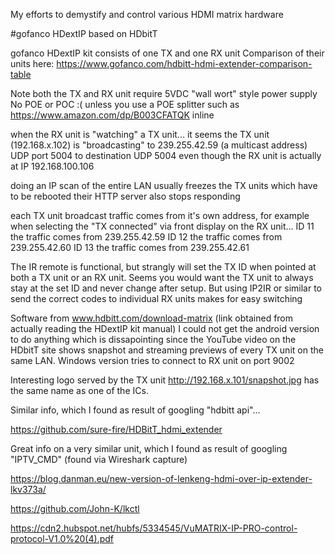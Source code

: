 
My efforts to demystify and control various HDMI matrix hardware


#gofanco HDextIP based on HDbitT

gofanco HDextIP kit consists of one TX and one RX unit
Comparison of their units here: https://www.gofanco.com/hdbitt-hdmi-extender-comparison-table

Note both the TX and RX unit require 5VDC "wall wort" style power supply
No POE or POC :( unless you use a POE splitter such as https://www.amazon.com/dp/B003CFATQK inline

when the RX unit is "watching" a TX unit...
it seems the TX unit (192.168.x.102) is "broadcasting" to 239.255.42.59 (a multicast address)
UDP port 5004 to destination UDP 5004
even though the RX unit is actually at IP 192.168.100.106

doing an IP scan of the entire LAN usually freezes the TX units which have to be rebooted
their HTTP server also stops responding

each TX unit broadcast traffic comes from it's own address,
for example when selecting the "TX connected" via front display on the RX unit...
ID 11 the traffic comes from 239.255.42.59
ID 12 the traffic comes from 239.255.42.60
ID 13 the traffic comes from 239.255.42.61

The IR remote is functional, but strangly will set the TX ID when pointed at both a TX unit or an RX unit.
Seems you would want the TX unit to always stay at the set ID and never change after setup.
But using IP2IR or similar to send the correct codes to individual RX units makes for easy switching

Software from www.hdbitt.com/download-matrix (link obtained from actually reading the HDextIP kit manual)
I could not get the android version to do anything which is dissapointing since the YouTube video on the HDbitT site shows snapshot and streaming previews of every TX unit on the same LAN.
Windows version tries to connect to RX unit on port 9002

Interesting logo served by the TX unit http://192.168.x.101/snapshot.jpg has the same name as one of the ICs.


Similar info, which I found as result of googling "hdbitt api"...

https://github.com/sure-fire/HDBitT_hdmi_extender

Great info on a very similar unit, which I found as result of googling "IPTV_CMD" (found via Wireshark capture)

https://blog.danman.eu/new-version-of-lenkeng-hdmi-over-ip-extender-lkv373a/

https://github.com/John-K/lkctl

https://cdn2.hubspot.net/hubfs/5334545/VuMATRIX-IP-PRO-control-protocol-V1.0%20(4).pdf
